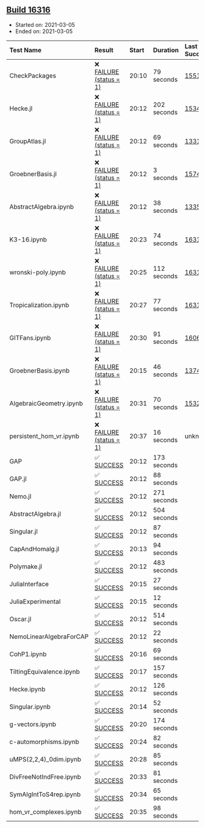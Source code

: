 ## [Build 16316](https://oscarci.mathematik.uni-kl.de/job/oscar/16316/)

* Started on: 2021-03-05
* Ended on: 2021-03-05

| Test Name    | Result | Start | Duration | Last Success | First Failure |
|:-------------|:-------|:------|:---------|:-------------|:--------------|
| CheckPackages | ❌ [FAILURE (status = 1)](https://oscarci.mathematik.uni-kl.de/job/oscar/16316/artifact/logs/build-16316/CheckPackages.log) | 20:10 | 79 seconds | [15514](https://oscarci.mathematik.uni-kl.de/job/oscar/15514/) | [15515](https://oscarci.mathematik.uni-kl.de/job/oscar/15515/) |
| Hecke.jl | ❌ [FAILURE (status = 1)](https://oscarci.mathematik.uni-kl.de/job/oscar/16316/artifact/logs/build-16316/Hecke.jl.log) | 20:12 | 202 seconds | [15344](https://oscarci.mathematik.uni-kl.de/job/oscar/15344/) | [15348](https://oscarci.mathematik.uni-kl.de/job/oscar/15348/) |
| GroupAtlas.jl | ❌ [FAILURE (status = 1)](https://oscarci.mathematik.uni-kl.de/job/oscar/16316/artifact/logs/build-16316/GroupAtlas.jl.log) | 20:12 | 69 seconds | [13311](https://oscarci.mathematik.uni-kl.de/job/oscar/13311/) | [13312](https://oscarci.mathematik.uni-kl.de/job/oscar/13312/) |
| GroebnerBasis.jl | ❌ [FAILURE (status = 1)](https://oscarci.mathematik.uni-kl.de/job/oscar/16316/artifact/logs/build-16316/GroebnerBasis.jl.log) | 20:12 | 3 seconds | [15745](https://oscarci.mathematik.uni-kl.de/job/oscar/15745/) | [15746](https://oscarci.mathematik.uni-kl.de/job/oscar/15746/) |
| AbstractAlgebra.ipynb | ❌ [FAILURE (status = 1)](https://oscarci.mathematik.uni-kl.de/job/oscar/16316/artifact/logs/build-16316/AbstractAlgebra.ipynb.log) | 20:12 | 38 seconds | [13355](https://oscarci.mathematik.uni-kl.de/job/oscar/13355/) | [13356](https://oscarci.mathematik.uni-kl.de/job/oscar/13356/) |
| K3-16.ipynb | ❌ [FAILURE (status = 1)](https://oscarci.mathematik.uni-kl.de/job/oscar/16316/artifact/logs/build-16316/K3-16.ipynb.log) | 20:23 | 74 seconds | [16315](https://oscarci.mathematik.uni-kl.de/job/oscar/16315/) | [16316](https://oscarci.mathematik.uni-kl.de/job/oscar/16316/) |
| wronski-poly.ipynb | ❌ [FAILURE (status = 1)](https://oscarci.mathematik.uni-kl.de/job/oscar/16316/artifact/logs/build-16316/wronski-poly.ipynb.log) | 20:25 | 112 seconds | [16315](https://oscarci.mathematik.uni-kl.de/job/oscar/16315/) | [16316](https://oscarci.mathematik.uni-kl.de/job/oscar/16316/) |
| Tropicalization.ipynb | ❌ [FAILURE (status = 1)](https://oscarci.mathematik.uni-kl.de/job/oscar/16316/artifact/logs/build-16316/Tropicalization.ipynb.log) | 20:27 | 77 seconds | [16315](https://oscarci.mathematik.uni-kl.de/job/oscar/16315/) | [16316](https://oscarci.mathematik.uni-kl.de/job/oscar/16316/) |
| GITFans.ipynb | ❌ [FAILURE (status = 1)](https://oscarci.mathematik.uni-kl.de/job/oscar/16316/artifact/logs/build-16316/GITFans.ipynb.log) | 20:30 | 91 seconds | [16068](https://oscarci.mathematik.uni-kl.de/job/oscar/16068/) | [16069](https://oscarci.mathematik.uni-kl.de/job/oscar/16069/) |
| GroebnerBasis.ipynb | ❌ [FAILURE (status = 1)](https://oscarci.mathematik.uni-kl.de/job/oscar/16316/artifact/logs/build-16316/GroebnerBasis.ipynb.log) | 20:15 | 46 seconds | [13748](https://oscarci.mathematik.uni-kl.de/job/oscar/13748/) | [13749](https://oscarci.mathematik.uni-kl.de/job/oscar/13749/) |
| AlgebraicGeometry.ipynb | ❌ [FAILURE (status = 1)](https://oscarci.mathematik.uni-kl.de/job/oscar/16316/artifact/logs/build-16316/AlgebraicGeometry.ipynb.log) | 20:31 | 70 seconds | [15322](https://oscarci.mathematik.uni-kl.de/job/oscar/15322/) | [15323](https://oscarci.mathematik.uni-kl.de/job/oscar/15323/) |
| persistent_hom_vr.ipynb | ❌ [FAILURE (status = 1)](https://oscarci.mathematik.uni-kl.de/job/oscar/16316/artifact/logs/build-16316/persistent_hom_vr.ipynb.log) | 20:37 | 16 seconds | unknown | unknown |
| GAP | ✅ [SUCCESS](https://oscarci.mathematik.uni-kl.de/job/oscar/16316/artifact/logs/build-16316/GAP.log) | 20:12 | 173 seconds |  |  |
| GAP.jl | ✅ [SUCCESS](https://oscarci.mathematik.uni-kl.de/job/oscar/16316/artifact/logs/build-16316/GAP.jl.log) | 20:12 | 88 seconds |  |  |
| Nemo.jl | ✅ [SUCCESS](https://oscarci.mathematik.uni-kl.de/job/oscar/16316/artifact/logs/build-16316/Nemo.jl.log) | 20:12 | 271 seconds |  |  |
| AbstractAlgebra.jl | ✅ [SUCCESS](https://oscarci.mathematik.uni-kl.de/job/oscar/16316/artifact/logs/build-16316/AbstractAlgebra.jl.log) | 20:12 | 504 seconds |  |  |
| Singular.jl | ✅ [SUCCESS](https://oscarci.mathematik.uni-kl.de/job/oscar/16316/artifact/logs/build-16316/Singular.jl.log) | 20:12 | 87 seconds |  |  |
| CapAndHomalg.jl | ✅ [SUCCESS](https://oscarci.mathematik.uni-kl.de/job/oscar/16316/artifact/logs/build-16316/CapAndHomalg.jl.log) | 20:13 | 94 seconds |  |  |
| Polymake.jl | ✅ [SUCCESS](https://oscarci.mathematik.uni-kl.de/job/oscar/16316/artifact/logs/build-16316/Polymake.jl.log) | 20:12 | 483 seconds |  |  |
| JuliaInterface | ✅ [SUCCESS](https://oscarci.mathematik.uni-kl.de/job/oscar/16316/artifact/logs/build-16316/JuliaInterface.log) | 20:15 | 27 seconds |  |  |
| JuliaExperimental | ✅ [SUCCESS](https://oscarci.mathematik.uni-kl.de/job/oscar/16316/artifact/logs/build-16316/JuliaExperimental.log) | 20:15 | 12 seconds |  |  |
| Oscar.jl | ✅ [SUCCESS](https://oscarci.mathematik.uni-kl.de/job/oscar/16316/artifact/logs/build-16316/Oscar.jl.log) | 20:12 | 514 seconds |  |  |
| NemoLinearAlgebraForCAP | ✅ [SUCCESS](https://oscarci.mathematik.uni-kl.de/job/oscar/16316/artifact/logs/build-16316/NemoLinearAlgebraForCAP.log) | 20:12 | 22 seconds |  |  |
| CohP1.ipynb | ✅ [SUCCESS](https://oscarci.mathematik.uni-kl.de/job/oscar/16316/artifact/logs/build-16316/CohP1.ipynb.log) | 20:16 | 69 seconds |  |  |
| TiltingEquivalence.ipynb | ✅ [SUCCESS](https://oscarci.mathematik.uni-kl.de/job/oscar/16316/artifact/logs/build-16316/TiltingEquivalence.ipynb.log) | 20:17 | 157 seconds |  |  |
| Hecke.ipynb | ✅ [SUCCESS](https://oscarci.mathematik.uni-kl.de/job/oscar/16316/artifact/logs/build-16316/Hecke.ipynb.log) | 20:12 | 126 seconds |  |  |
| Singular.ipynb | ✅ [SUCCESS](https://oscarci.mathematik.uni-kl.de/job/oscar/16316/artifact/logs/build-16316/Singular.ipynb.log) | 20:14 | 52 seconds |  |  |
| g-vectors.ipynb | ✅ [SUCCESS](https://oscarci.mathematik.uni-kl.de/job/oscar/16316/artifact/logs/build-16316/g-vectors.ipynb.log) | 20:20 | 174 seconds |  |  |
| c-automorphisms.ipynb | ✅ [SUCCESS](https://oscarci.mathematik.uni-kl.de/job/oscar/16316/artifact/logs/build-16316/c-automorphisms.ipynb.log) | 20:24 | 82 seconds |  |  |
| uMPS(2,2,4)_0dim.ipynb | ✅ [SUCCESS](https://oscarci.mathematik.uni-kl.de/job/oscar/16316/artifact/logs/build-16316/uMPS-2-2-4-_0dim.ipynb.log) | 20:28 | 85 seconds |  |  |
| DivFreeNotIndFree.ipynb | ✅ [SUCCESS](https://oscarci.mathematik.uni-kl.de/job/oscar/16316/artifact/logs/build-16316/DivFreeNotIndFree.ipynb.log) | 20:33 | 81 seconds |  |  |
| SymAlgIntToS4rep.ipynb | ✅ [SUCCESS](https://oscarci.mathematik.uni-kl.de/job/oscar/16316/artifact/logs/build-16316/SymAlgIntToS4rep.ipynb.log) | 20:34 | 65 seconds |  |  |
| hom_vr_complexes.ipynb | ✅ [SUCCESS](https://oscarci.mathematik.uni-kl.de/job/oscar/16316/artifact/logs/build-16316/hom_vr_complexes.ipynb.log) | 20:35 | 98 seconds |  |  |
